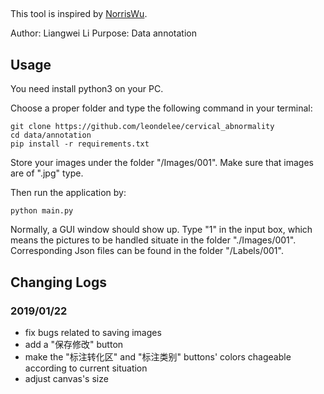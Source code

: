 ## 
This tool is inspired by [NorrisWu](https://github.com/NorrisWu/BBox-Label-Tool-master).

Author: Liangwei Li
Purpose: Data annotation
## Usage
You need install python3 on your PC.

Choose a proper folder and type the following command in your terminal:

    git clone https://github.com/leondelee/cervical_abnormality
    cd data/annotation
    pip install -r requirements.txt

Store your images under the folder "/Images/001". Make sure that images are of ".jpg" type.

Then run the application by:

    python main.py
   
Normally, a GUI window should show up. Type "1" in the input box, which means the pictures to be handled situate in the folder "./Images/001". Corresponding Json files can be found in the folder "/Labels/001".

## Changing Logs
### 2019/01/22

 - fix bugs related to saving images
 - add a "保存修改" button
 - make the "标注转化区" and "标注类别" buttons' colors chageable according to current situation
 - adjust canvas's size

